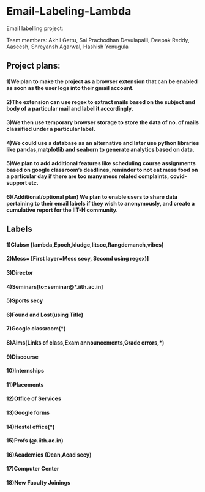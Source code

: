 # Email-Labeling-Lambda

Email labelling project:

Team members: Akhil Gattu, Sai Prachodhan Devulapalli, Deepak Reddy, Aaseesh, Shreyansh Agarwal, Hashish Yenugula

## Project plans:

#### 1)We plan to make the project as a browser extension that can be enabled as soon as the user logs into their gmail account.
#### 2)The extension can use regex to extract mails based on the subject and body of a particular mail and label it accordingly.
#### 3)We then use temporary browser storage to store the data of no. of mails classified under a particular label.
#### 4)We could use a database as an alternative and later use python libraries like pandas,matplotlib and seaborn to generate analytics based on data.
#### 5)We plan to add additional features like scheduling course assignments based on google classroom’s deadlines, reminder to not eat mess food on a particular day if there are too many mess related complaints, covid-support etc.
#### 6)(Additional/optional plan) We plan to enable users to share data pertaining to their email labels if they wish to anonymously, and create a cumulative report for the IIT-H community.

## Labels
#### 1)Clubs= [lambda,Epoch,kludge,litsoc,Rangdemanch,vibes]
#### 2)Mess= [First layer=Mess secy, Second using regex)]
#### 3)Director
#### 4)Seminars[to=seminar@*.iith.ac.in]
#### 5)Sports secy
#### 6)Found and Lost(using Title)
#### 7)Google classroom(*)
#### 8)Aims(Links of class,Exam announcements,Grade errors,*)
#### 9)Discourse
#### 10)Internships
#### 11)Placements
#### 12)Office of Services
#### 13)Google forms
#### 14)Hostel office(*)
#### 15)Profs (*@*.iith.ac.in)
#### 16)Academics (Dean,Acad secy)
#### 17)Computer Center
#### 18)New Faculty Joinings
